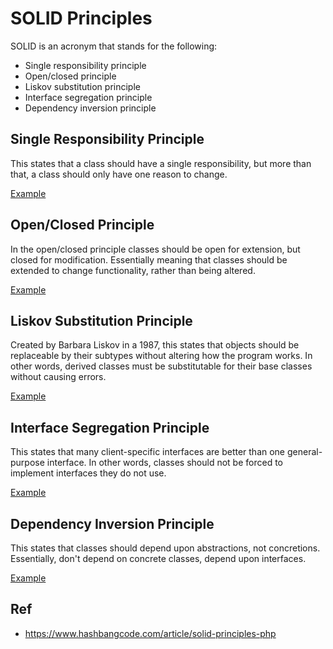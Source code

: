 # SOLID Principles

SOLID is an acronym that stands for the following:

- Single responsibility principle
- Open/closed principle
- Liskov substitution principle
- Interface segregation principle
- Dependency inversion principle

## Single Responsibility Principle
This states that a class should have a single responsibility, but more than that, a class should only have one reason to change.

[Example](example/S/)

## Open/Closed Principle
In the open/closed principle classes should be open for extension, but closed for modification. Essentially meaning that classes should be extended to change functionality, rather than being altered.

[Example](example/O/)

## Liskov Substitution Principle
Created by Barbara Liskov in a 1987, this states that objects should be replaceable by their subtypes without altering how the program works. In other words, derived classes must be substitutable for their base classes without causing errors.

[Example](example/L/)
  
## Interface Segregation Principle
This states that many client-specific interfaces are better than one general-purpose interface. In other words, classes should not be forced to implement interfaces they do not use.

[Example](example/I/)

## Dependency Inversion Principle
This states that classes should depend upon abstractions, not concretions. Essentially, don't depend on concrete classes, depend upon interfaces.

[Example](example/D/)

## Ref
- https://www.hashbangcode.com/article/solid-principles-php
